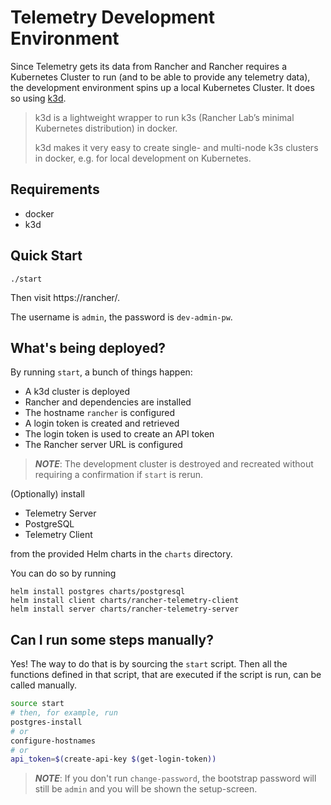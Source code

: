 # Telemetry Development Environment

Since Telemetry gets its data from Rancher and Rancher requires a Kubernetes
Cluster to run (and to be able to provide any telemetry data), the development
environment spins up a local Kubernetes Cluster. It does so using
[k3d](https://k3d.io/v5.4.6/).

> k3d is a lightweight wrapper to run k3s (Rancher Lab’s minimal Kubernetes distribution) in docker.
>
> k3d makes it very easy to create single- and multi-node k3s clusters in docker, e.g. for local development on Kubernetes.

## Requirements

- docker
- k3d

## Quick Start

```console
./start
```

Then visit https://rancher/.

The username is `admin`, the password is `dev-admin-pw`.

## What's being deployed?

By running `start`, a bunch of things happen:

- A k3d cluster is deployed
- Rancher and dependencies are installed
- The hostname `rancher` is configured
- A login token is created and retrieved
- The login token is used to create an API token
- The Rancher server URL is configured

> **_NOTE_**: The development cluster is destroyed and recreated without
> requiring a confirmation if `start` is rerun.

(Optionally) install

- Telemetry Server
- PostgreSQL
- Telemetry Client

from the provided Helm charts in the `charts` directory.

You can do so by running

```console
helm install postgres charts/postgresql
helm install client charts/rancher-telemetry-client
helm install server charts/rancher-telemetry-server
```

## Can I run some steps manually?

Yes! The way to do that is by sourcing the `start` script. Then all the
functions defined in that script, that are executed if the script is run, can be
called manually.

```bash
source start
# then, for example, run
postgres-install
# or
configure-hostnames
# or 
api_token=$(create-api-key $(get-login-token))
```

> **_NOTE_**: If you don't run `change-password`, the bootstrap password will still be `admin` and you will be shown the setup-screen.
